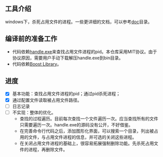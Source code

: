 ## 工具介绍
windows下，杀死占用文件的进程。一些更详细的文档，可以参考[doc](doc)目录。

## 编译前的准备工作
* 代码依赖[handle.exe](https://docs.microsoft.com/en-us/sysinternals/downloads/handle)来查找占用文件进程的pid。本仓库采用MIT协议。由于协议原因，需要用户手动下载解压handle.exe到bin目录。
* 代码依赖[Boost Library](https://www.boost.org/)。

## 进度

- [x] 基本功能：查找占用文件进程的pid；通过pid杀死进程；
- [x] 通过配置文件读取被占用文件路径。
- [ ] 日志记录
- [ ] 不实现：整体的优化。
    * 查找的过程遍历。目前每次查找一个文件遍历一次。应当查找所有的文件只需要遍历一次。handle.exe的源码没有公开，不好借鉴。
    * 在完善命令行代码之后，添加图形化界面，可以搜索一个目录，列出被占用的文件，与占用文件进程的信息，并可选的关闭这些进程。
    * 在关闭占用文件进程的基础上，很容易拓展强制删除功能。先杀死占用文件的进程，再删除文件。